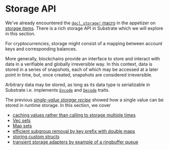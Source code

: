 # Storage API

We've already encountered the
[`decl_storage!` macro](https://substrate.dev/rustdocs/v2.0.0-rc3/frame_support/macro.decl_storage.html) in the
appetizer on [storage items](../../2-appetizers/2-storage-values.md). There is a rich storage API in
Substrate which we will explore in this section.

For crypto*currencies*, storage might consist of a mapping between account keys and corresponding
balances.

More generally, blockchains provide an interface to store and interact with data in a verifiable and
globally irreversible way. In this context, data is stored in a series of snapshots, each of which
may be accessed at a later point in time, but, once created, snapshots are considered irreversible.

Arbitrary data may be stored, as long as its data type is serializable in Substrate i.e. implements
[`Encode`](https://docs.rs/parity-scale-codec/1.3.0/parity_scale_codec/#encode) and
[`Decode`](https://docs.rs/parity-scale-codec/1.3.0/parity_scale_codec/#decode) traits.

The previous _[single-value storage recipe](../../2-appetizers/2-storage-values.md)_ showed how a
single value can be stored in runtime storage. In this section, we cover

-   [caching values rather than calling to storage multiple times](./cache.md)
-   [Vec sets](./vec-set.md)
-   [Map sets](./map-set.md)
-   [efficient subgroup removal by key prefix with double maps](./double.md)
-   [storing custom structs](./structs.md)
-   [transient storage adapters by example of a ringbuffer queue](./ringbuffer.md)
